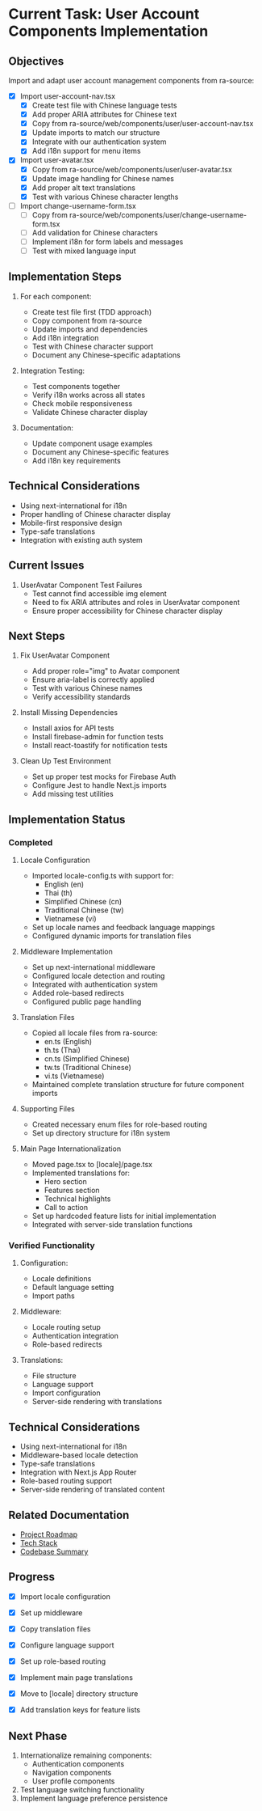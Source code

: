 # Current Task: User Account Components Implementation

## Objectives

Import and adapt user account management components from ra-source:

- [x] Import user-account-nav.tsx
  - [x] Create test file with Chinese language tests
  - [x] Add proper ARIA attributes for Chinese text
  - [x] Copy from ra-source/web/components/user/user-account-nav.tsx
  - [x] Update imports to match our structure
  - [x] Integrate with our authentication system
  - [x] Add i18n support for menu items
  
- [x] Import user-avatar.tsx
  - [x] Copy from ra-source/web/components/user/user-avatar.tsx
  - [x] Update image handling for Chinese names
  - [x] Add proper alt text translations
  - [x] Test with various Chinese character lengths

- [ ] Import change-username-form.tsx
  - [ ] Copy from ra-source/web/components/user/change-username-form.tsx
  - [ ] Add validation for Chinese characters
  - [ ] Implement i18n for form labels and messages
  - [ ] Test with mixed language input

## Implementation Steps

1. For each component:
   - Create test file first (TDD approach)
   - Copy component from ra-source
   - Update imports and dependencies
   - Add i18n integration
   - Test with Chinese character support
   - Document any Chinese-specific adaptations

2. Integration Testing:
   - Test components together
   - Verify i18n works across all states
   - Check mobile responsiveness
   - Validate Chinese character display

3. Documentation:
   - Update component usage examples
   - Document any Chinese-specific features
   - Add i18n key requirements

## Technical Considerations

- Using next-international for i18n
- Proper handling of Chinese character display
- Mobile-first responsive design
- Type-safe translations
- Integration with existing auth system

## Current Issues

1. UserAvatar Component Test Failures
   - Test cannot find accessible img element
   - Need to fix ARIA attributes and roles in UserAvatar component
   - Ensure proper accessibility for Chinese character display

## Next Steps

1. Fix UserAvatar Component
   - Add proper role="img" to Avatar component
   - Ensure aria-label is correctly applied
   - Test with various Chinese names
   - Verify accessibility standards

2. Install Missing Dependencies
   - Install axios for API tests
   - Install firebase-admin for function tests
   - Install react-toastify for notification tests

3. Clean Up Test Environment
   - Set up proper test mocks for Firebase Auth
   - Configure Jest to handle Next.js imports
   - Add missing test utilities

## Implementation Status

### Completed

1. Locale Configuration

   - Imported locale-config.ts with support for:
     - English (en)
     - Thai (th)
     - Simplified Chinese (cn)
     - Traditional Chinese (tw)
     - Vietnamese (vi)
   - Set up locale names and feedback language mappings
   - Configured dynamic imports for translation files

2. Middleware Implementation

   - Set up next-international middleware
   - Configured locale detection and routing
   - Integrated with authentication system
   - Added role-based redirects
   - Configured public page handling

3. Translation Files

   - Copied all locale files from ra-source:
     - en.ts (English)
     - th.ts (Thai)
     - cn.ts (Simplified Chinese)
     - tw.ts (Traditional Chinese)
     - vi.ts (Vietnamese)
   - Maintained complete translation structure for future component imports

4. Supporting Files

   - Created necessary enum files for role-based routing
   - Set up directory structure for i18n system

5. Main Page Internationalization
   - Moved page.tsx to [locale]/page.tsx
   - Implemented translations for:
     - Hero section
     - Features section
     - Technical highlights
     - Call to action
   - Set up hardcoded feature lists for initial implementation
   - Integrated with server-side translation functions

### Verified Functionality

1. Configuration:

   - Locale definitions
   - Default language setting
   - Import paths

2. Middleware:

   - Locale routing setup
   - Authentication integration
   - Role-based redirects

3. Translations:
   - File structure
   - Language support
   - Import configuration
   - Server-side rendering with translations

## Technical Considerations

- Using next-international for i18n
- Middleware-based locale detection
- Type-safe translations
- Integration with Next.js App Router
- Role-based routing support
- Server-side rendering of translated content

## Related Documentation

- [Project Roadmap](./projectRoadmap.md)
- [Tech Stack](./techStack.md)
- [Codebase Summary](./codebaseSummary.md)

## Progress

- [x] Import locale configuration
- [x] Set up middleware
- [x] Copy translation files
- [x] Configure language support
- [x] Set up role-based routing
- [x] Implement main page translations
- [x] Move to [locale] directory structure
- [x] Add translation keys for feature lists


## Next Phase

1. Internationalize remaining components:
   - Authentication components
   - Navigation components
   - User profile components
2. Test language switching functionality
3. Implement language preference persistence
